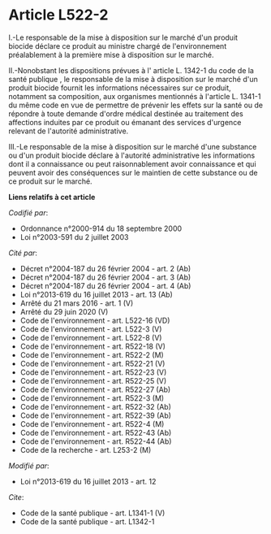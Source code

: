 # Article L522-2

I.-Le responsable de la mise à disposition sur le marché d'un produit biocide déclare ce produit au ministre chargé de
l'environnement préalablement à la première mise à disposition sur le marché. 

II.-Nonobstant les dispositions prévues à l' article L. 1342-1 du code de la santé publique , le responsable de la mise à
disposition sur le marché d'un produit biocide fournit les informations nécessaires sur ce produit, notamment sa composition,
aux organismes mentionnés à l'article L. 1341-1 du même code en vue de permettre de prévenir les effets sur la santé ou de
répondre à toute demande d'ordre médical destinée au traitement des affections induites par ce produit ou émanant des
services d'urgence relevant de l'autorité administrative. 

III.-Le responsable de la mise à disposition sur le marché d'une substance ou d'un produit biocide déclare à l'autorité
administrative les informations dont il a connaissance ou peut raisonnablement avoir connaissance et qui peuvent avoir des
conséquences sur le maintien de cette substance ou de ce produit sur le marché.

**Liens relatifs à cet article**

_Codifié par_:

  - Ordonnance n°2000-914 du 18 septembre 2000
  - Loi n°2003-591 du 2 juillet 2003

_Cité par_:

  - Décret n°2004-187 du 26 février 2004 - art. 2 (Ab)
  - Décret n°2004-187 du 26 février 2004 - art. 3 (Ab)
  - Décret n°2004-187 du 26 février 2004 - art. 4 (Ab)
  - Loi n°2013-619 du 16 juillet 2013 - art. 13 (Ab)
  - Arrêté du 21 mars 2016 - art. 1 (V)
  - Arrêté du 29 juin 2020 (V)
  - Code de l'environnement - art. L522-16 (VD)
  - Code de l'environnement - art. L522-3 (V)
  - Code de l'environnement - art. L522-8 (V)
  - Code de l'environnement - art. R522-18 (V)
  - Code de l'environnement - art. R522-2 (M)
  - Code de l'environnement - art. R522-21 (V)
  - Code de l'environnement - art. R522-23 (V)
  - Code de l'environnement - art. R522-25 (V)
  - Code de l'environnement - art. R522-27 (Ab)
  - Code de l'environnement - art. R522-3 (M)
  - Code de l'environnement - art. R522-32 (Ab)
  - Code de l'environnement - art. R522-39 (Ab)
  - Code de l'environnement - art. R522-4 (M)
  - Code de l'environnement - art. R522-43 (Ab)
  - Code de l'environnement - art. R522-44 (Ab)
  - Code de la recherche - art. L253-2 (M)

_Modifié par_:

  - Loi n°2013-619 du 16 juillet 2013 - art. 12

_Cite_:

  - Code de la santé publique - art. L1341-1 (V)
  - Code de la santé publique - art. L1342-1
